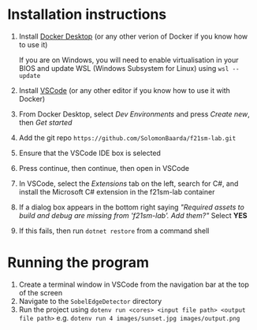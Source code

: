 # Installation instructions
1. Install [Docker Desktop](https://www.docker.com/products/docker-desktop) (or any other verion of Docker if you know how to use it)

    If you are on Windows, you will need to enable virtualisation in your BIOS and update WSL (Windows Subsystem for Linux) using `wsl --update`

2. Install [VSCode](https://code.visualstudio.com/download) (or any other editor if you know how to use it with Docker)
3. From Docker Desktop, select *Dev Environments* and press *Create new*, then *Get started*
5. Add the git repo `https://github.com/SolomonBaarda/f21sm-lab.git`
6. Ensure that the VSCode IDE box is selected
7. Press continue, then continue, then open in VSCode
8. In VSCode, select the *Extensions* tab on the left, search for C#, and install the Microsoft C# extension in the f21sm-lab container
9. If a dialog box appears in the bottom right saying *"Required assets to build and debug are missing from 'f21sm-lab'. Add them?"* Select **YES**
10. If this fails, then run `dotnet restore` from a command shell

# Running the program
1. Create a terminal window in VSCode from the navigation bar at the top of the screen
2. Navigate to the `SobelEdgeDetector` directory
3. Run the project using `dotenv run <cores> <input file path> <output file path>` e.g. `dotenv run 4 images/sunset.jpg images/output.png`
